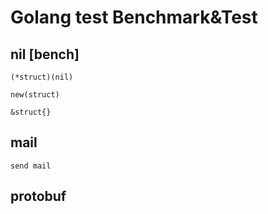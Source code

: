#	Golang test Benchmark&Test

##	nil [bench]
 	
 	(*struct)(nil)

 	new(struct)

 	&struct{}

##	mail

	send mail
	
##	protobuf

